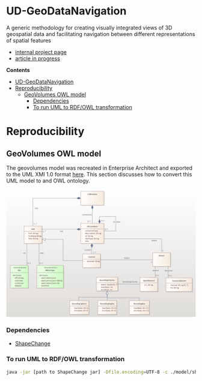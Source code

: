 # UD-GeoDataNavigation
A generic methodology for creating visually integrated views of 3D geospatial data and facilitating navigation between different representations of spatial features

- [internal project page](https://github.com/VCityTeam/VCity/tree/master/Projects/BIM-GIS_integration_diagrams)
- [article in progress](https://github.com/VCityTeam/VCity/tree/master/articles/geospatial_data_integration_CCO_DVA)

**Contents**
- [UD-GeoDataNavigation](#ud-geodatanavigation)
- [Reproducibility](#reproducibility)
  - [GeoVolumes OWL model](#geovolumes-owl-model)
    - [Dependencies](#dependencies)
    - [To run UML to RDF/OWL transformation](#to-run-uml-to-rdfowl-transformation)

# Reproducibility

## GeoVolumes OWL model 
The geovolumes model was recreated in Enterprise Architect and exported to the UML XMI 1.0 format [here](./model/geovolume.xmi). This section discusses how to convert this UML model to and OWL ontology.

![Geovolumes UML model](./model/geovolumes.png)

### Dependencies 
- [ShapeChange](https://shapechange.net/get-started/)

### To run UML to RDF/OWL transformation
```bash
java -jar [path to ShapeChange jar] -Dfile.encoding=UTF-8 -c ./model/shapechange_config.xml
```

